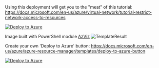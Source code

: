Using this deployment will get you to the "meat" of this tutorial:
https://docs.microsoft.com/en-us/azure/virtual-network/tutorial-restrict-network-access-to-resources


[![Deploy to Azure](https://aka.ms/deploytoazurebutton)](https://portal.azure.com/#create/Microsoft.Template/uri/https%3A%2F%2Fraw.githubusercontent.com%2Fglaisne%2FAZLabARMTemplates%2Fmain%2FStorageAccountEndpoint%2FDeploy.Template.json)

Image built with PowerShell module [AzViz](https://github.com/PrateekKumarSingh/AzViz)
![TemplateResult](https://user-images.githubusercontent.com/3585145/117006239-2f265a00-acb6-11eb-9de6-256a065e8bab.png)

Create your own 'Deploy to Azure' button: https://docs.microsoft.com/en-us/azure/azure-resource-manager/templates/deploy-to-azure-button


[![Deploy to Azure](https://aka.ms/deploytoazurebutton)](https://portal.azure.com/#create/Microsoft.Template/uri/https%3A%2F%2Fraw.githubusercontent.com%2Fglaisne%2FAZLabARMTemplates%2Fmain%2FStorageAccountEndpoint%2FDeploy.Template.json)
